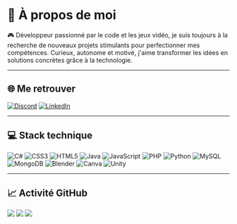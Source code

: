 # 💫 À propos de moi

🎮 Développeur passionné par le code et les jeux vidéo, je suis toujours à la recherche de nouveaux projets stimulants pour perfectionner mes compétences. Curieux, autonome et motivé, j'aime transformer les idées en solutions concrètes grâce à la technologie.

---

## 🌐 Me retrouver

[![Discord](https://img.shields.io/badge/Discord-%237289DA.svg?logo=discord&logoColor=white)](https://discord.gg/RyzKu#8132)
[![LinkedIn](https://img.shields.io/badge/LinkedIn-%230077B5.svg?logo=linkedin&logoColor=white)](https://www.linkedin.com/in/nabil-daadaa-developpeur-web-mobile/)

---

## 💻 Stack technique

![C#](https://img.shields.io/badge/c%23-%23239120.svg?style=for-the-badge&logo=c-sharp&logoColor=white)
![CSS3](https://img.shields.io/badge/css3-%231572B6.svg?style=for-the-badge&logo=css3&logoColor=white)
![HTML5](https://img.shields.io/badge/html5-%23E34F26.svg?style=for-the-badge&logo=html5&logoColor=white)
![Java](https://img.shields.io/badge/java-%23ED8B00.svg?style=for-the-badge&logo=java&logoColor=white)
![JavaScript](https://img.shields.io/badge/javascript-%23323330.svg?style=for-the-badge&logo=javascript&logoColor=%23F7DF1E)
![PHP](https://img.shields.io/badge/php-%23777BB4.svg?style=for-the-badge&logo=php&logoColor=white)
![Python](https://img.shields.io/badge/python-3670A0?style=for-the-badge&logo=python&logoColor=ffdd54)
![MySQL](https://img.shields.io/badge/mysql-%2300f.svg?style=for-the-badge&logo=mysql&logoColor=white)
![MongoDB](https://img.shields.io/badge/MongoDB-%234ea94b.svg?style=for-the-badge&logo=mongodb&logoColor=white)
![Blender](https://img.shields.io/badge/blender-%23F5792A.svg?style=for-the-badge&logo=blender&logoColor=white)
![Canva](https://img.shields.io/badge/Canva-%2300C4CC.svg?style=for-the-badge&logo=Canva&logoColor=white)
![Unity](https://img.shields.io/badge/Unity-%2320232a.svg?style=for-the-badge&logo=unity&logoColor=white)

---

## 📈 Activité GitHub

![](https://github-readme-stats.vercel.app/api?username=RyzKum&theme=dark&hide_border=true&show_icons=true)
![](https://github-readme-streak-stats.herokuapp.com?user=RyzKum&theme=dark&hide_border=true)
![](https://github-readme-stats.vercel.app/api/top-langs/?username=RyzKum&theme=dark&hide_border=true&layout=compact)
